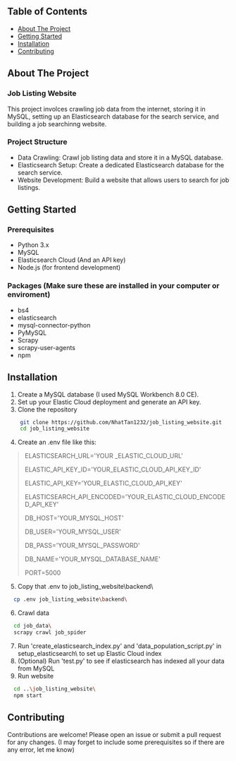 ## Table of Contents
* [About The Project](#about-the-project)
* [Getting Started](#getting-started)
* [Installation](#installation)
* [Contributing](#contributing)


## About The Project
### Job Listing Website
This project involces crawling job data from the internet, storing it in MySQL, setting up an Elasticsearch database for the search service, and building a job searchinng website.

### Project Structure
* Data Crawling: Crawl job listing data and store it in a MySQL database.
* Elasticsearch Setup: Create a dedicated Elasticsearch database for the search service.
* Website Development: Build a website that allows users to search for job listings.

## Getting Started
### Prerequisites
* Python 3.x
* MySQL
* Elasticsearch Cloud (And an API key)
* Node.js (for frontend development)

### Packages (Make sure these are installed in your computer or enviroment)
* bs4
* elasticsearch
* mysql-connector-python
* PyMySQL
* Scrapy
* scrapy-user-agents
* npm

## Installation
1. Create a MySQL database (I used MySQL Workbench 8.0 CE).
2. Set up your Elastic Cloud deployment and generate an API key.
3. Clone the repository
```sh
    git clone https://github.com/NhatTan1232/job_listing_website.git
    cd job_listing_website
```
4. Create an .env file like this:
  > ELASTICSEARCH_URL='YOUR _ELASTIC_CLOUD_URL'
> 
  > ELASTIC_API_KEY_ID='YOUR_ELASTIC_CLOUD_API_KEY_ID'
> 
  > ELASTIC_API_KEY='YOUR_ELASTIC_CLOUD_API_KEY'
> 
  > ELASTICSEARCH_API_ENCODED='YOUR_ELASTIC_CLOUD_ENCODED_API_KEY'
> 
  > DB_HOST='YOUR_MYSQL_HOST'
> 
  > DB_USER='YOUR_MYSQL_USER'
> 
  > DB_PASS='YOUR_MYSQL_PASSWORD'
> 
  > DB_NAME='YOUR_MYSQL_DATABASE_NAME'
> 
  > PORT=5000
5. Copy that .env to job_listing_website\backend\
```sh
  cp .env job_listing_website\backend\
```
6. Crawl data
```sh
  cd job_data\
  scrapy crawl job_spider
```
7. Run 'create_elasticsearch_index.py' and 'data_population_script.py' in setup_elasticsearch\ to set up Elastic Cloud index
8. (Optional) Run 'test.py' to see if elasticsearch has indexed all your data from MySQL
9. Run website
```sh
  cd ..\job_listing_website\
  npm start
```

## Contributing
Contributions are welcome! Please open an issue or submit a pull request for any changes.
(I may forget to include some prerequisites so if there are any error, let me know)
